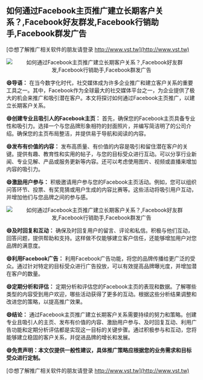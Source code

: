 ## **如何通过Facebook主页推广建立长期客户关系？,Facebook好友群发,Facebook行销助手,Facebook群发广告**

[😍想了解推广相关软件的朋友请登录 http://www.vst.tw](http://www.vst.tw)

 <center><img src="https://vst.tw/MP4/tuiguang/png/6.png" alt="如何通过Facebook主页推广建立长期客户关系？,Facebook好友群发,Facebook行销助手,Facebook群发广告"></center>

**😄导语：**
在当今数字化时代，社交媒体成为许多企业推广和建立客户关系的重要工具之一。其中，Facebook作为全球最大的社交媒体平台之一，为企业提供了极大的机会来推广和吸引潜在客户。本文将探讨如何通过Facebook主页推广，以建立长期客户关系。

**😄创建专业且吸引人的Facebook主页：**
首先，确保您的Facebook主页具备专业性和吸引力。选择一个与您品牌形象相符的封面照片，并编写简洁明了的公司介绍。确保您的主页布局整洁，并提供易于导航和阅读的内容。

**😄发布有价值的内容：**
发布高质量、有价值的内容是吸引和留住潜在客户的关键。提供有趣、教育性和实用的帖子，与您的目标受众进行互动。可以分享行业新闻、专业见解、产品或服务更新等内容。还可以考虑使用图片、视频或直播来增加内容的吸引力。

**😄激励用户参与：**
积极邀请用户参与您的Facebook主页活动。例如，您可以组织问答环节、投票、有奖竞猜或用户生成的内容比赛等。这些活动将吸引用户互动，并增加他们与您品牌之间的参与感。

 <center><img src="https://vst.tw/MP4/tuiguang/png/4.png" alt="如何通过Facebook主页推广建立长期客户关系？,Facebook好友群发,Facebook行销助手,Facebook群发广告"></center>

**😄及时回复和互动：**
确保及时回复用户的留言、评论和私信。积极与他们互动，回答问题，提供帮助和支持。这样做不仅能够建立客户信任，还能够增加用户对您品牌的满意度。

**😄利用Facebook广告：**
利用Facebook广告功能，将您的品牌传播给更广泛的受众。通过针对特定的目标受众进行广告投放，可以有效提高品牌曝光度，并增加潜在客户的数量。

**😄定期分析和评估：**
定期分析和评估您的Facebook主页的表现和数据。了解哪些类型的内容受到用户欢迎，哪些活动获得了更多的互动。根据这些分析结果调整和改进您的策略，以提高推广效果。

**😄结论：**
通过Facebook主页推广建立长期客户关系需要持续的努力和策略。创建专业且吸引人的主页、发布有价值的内容、激励用户参与、及时回复互动、利用广告功能和定期分析评估都是实现这一目标的关键步骤。通过积极参与和互动，您将能够建立稳固的客户关系，并促进品牌的增长和发展。

**😄免责声明：本文仅提供一般性建议，具体推广策略应根据您的业务需求和目标受众进行定制。**

[😍想了解推广相关软件的朋友请登录 http://www.vst.tw](http://www.vst.tw)



